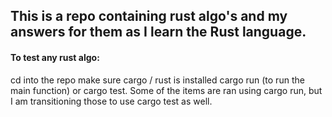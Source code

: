 ## This is a repo containing rust algo's and my answers for them as I learn the Rust language.

#### To test any rust algo:

cd into the repo
make sure cargo / rust is installed
cargo run (to run the main function)
or
cargo test. Some of the items are ran using cargo run, but I am transitioning those to use cargo test as well. 
